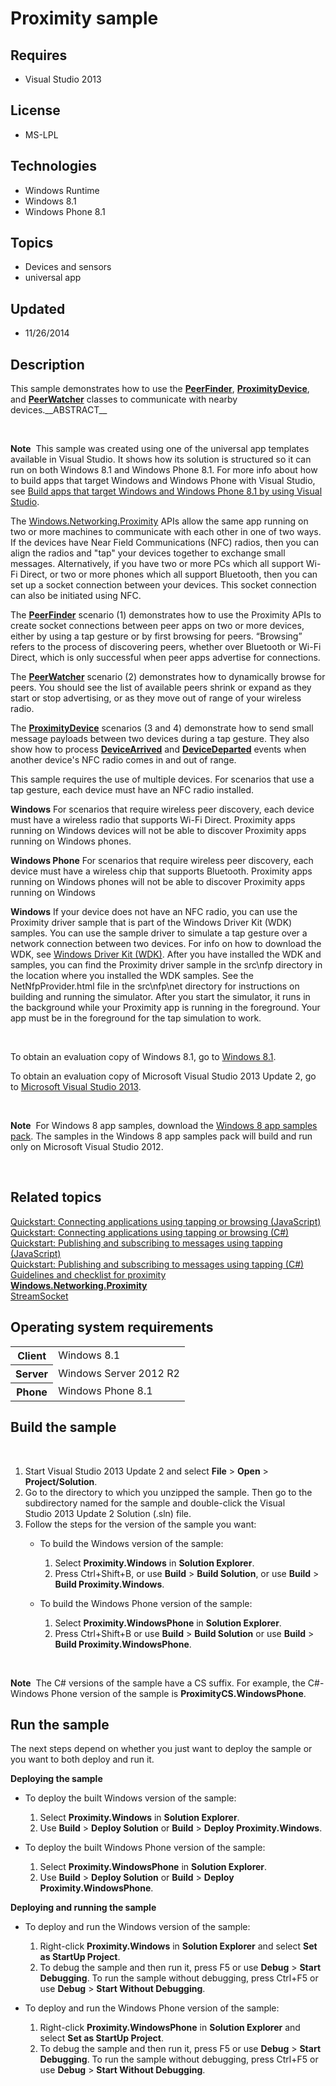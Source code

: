 # Proximity sample
## Requires
- Visual Studio 2013
## License
- MS-LPL
## Technologies
- Windows Runtime
- Windows 8.1
- Windows Phone 8.1
## Topics
- Devices and sensors
- universal app
## Updated
- 11/26/2014
## Description

<p>This sample demonstrates how to use the <a href="http://msdn.microsoft.com/library/windows/apps/br241203">
<strong>PeerFinder</strong></a>, <a href="http://msdn.microsoft.com/library/windows/apps/br241212">
<strong>ProximityDevice</strong></a>, and <a href="http://msdn.microsoft.com/library/windows/apps/dn279099">
<strong>PeerWatcher</strong></a> classes to communicate with nearby devices.__ABSTRACT__</p>
<p>&nbsp;</p>
<p class="note"><strong>Note</strong>&nbsp;&nbsp;This sample was created using one of the universal app templates available in Visual Studio. It shows how its solution is structured so it can run on both Windows&nbsp;8.1 and Windows Phone 8.1. For more info
 about how to build apps that target Windows and Windows Phone with Visual Studio, see
<a href="http://msdn.microsoft.com/library/windows/apps/dn609832">Build apps that target Windows and Windows Phone 8.1 by using Visual Studio</a>.</p>
<p>The <a href="http://msdn.microsoft.com/library/windows/apps/br212057">Windows.Networking.Proximity</a> APIs allow the same app running on two or more machines to communicate with each other in one of two ways. If the devices have Near Field Communications
 (NFC) radios, then you can align the radios and &quot;tap&quot; your devices together to exchange small messages. Alternatively, if you have two or more PCs which all support Wi-Fi Direct, or two or more phones which all support Bluetooth, then you can set up a socket
 connection between your devices. This socket connection can also be initiated using NFC.</p>
<p>The <a href="http://msdn.microsoft.com/library/windows/apps/br241203"><strong>PeerFinder</strong></a> scenario (1) demonstrates how to use the Proximity APIs to create socket connections between peer apps on two or more devices, either by using a tap gesture
 or by first browsing for peers. &ldquo;Browsing&rdquo; refers to the process of discovering peers, whether over Bluetooth or Wi-Fi Direct, which is only successful when peer apps advertise for connections.</p>
<p>The <a href="http://msdn.microsoft.com/library/windows/apps/dn279099"><strong>PeerWatcher</strong></a> scenario (2) demonstrates how to dynamically browse for peers. You should see the list of available peers shrink or expand as they start or stop advertising,
 or as they move out of range of your wireless radio.</p>
<p>The <a href="http://msdn.microsoft.com/library/windows/apps/br241212"><strong>ProximityDevice</strong></a> scenarios (3 and 4) demonstrate how to send small message payloads between two devices during a tap gesture. They also show how to process
<a href="http://msdn.microsoft.com/library/windows/apps/br241213"><strong>DeviceArrived</strong></a> and
<a href="http://msdn.microsoft.com/library/windows/apps/br241214"><strong>DeviceDeparted</strong></a> events when another device's NFC radio comes in and out of range.</p>
<p>This sample requires the use of multiple devices. For scenarios that use a tap gesture, each device must have an NFC radio installed.</p>
<p><strong>Windows</strong>&nbsp;For scenarios that require wireless peer discovery, each device must have a wireless radio that supports Wi-Fi Direct. Proximity apps running on Windows devices will not be able to discover Proximity apps running on Windows
 phones.</p>
<p><strong>Windows Phone</strong>&nbsp;For scenarios that require wireless peer discovery, each device must have a wireless chip that supports Bluetooth. Proximity apps running on Windows phones will not be able to discover Proximity apps running on Windows</p>
<p><strong>Windows</strong>&nbsp;If your device does not have an NFC radio, you can use the Proximity driver sample that is part of the Windows Driver Kit (WDK) samples. You can use the sample driver to simulate a tap gesture over a network connection between
 two devices. For info on how to download the WDK, see <a href="http://go.microsoft.com/fwlink/p/?linkid=136508">
Windows Driver Kit (WDK)</a>. After you have installed the WDK and samples, you can find the Proximity driver sample in the src\nfp directory in the location where you installed the WDK samples. See the NetNfpProvider.html file in the src\nfp\net directory
 for instructions on building and running the simulator. After you start the simulator, it runs in the background while your Proximity app is running in the foreground. Your app must be in the foreground for the tap simulation to work.</p>
<p>&nbsp;</p>
<p>To obtain an evaluation copy of Windows&nbsp;8.1, go to <a href="http://go.microsoft.com/fwlink/p/?linkid=301696">
Windows&nbsp;8.1</a>.</p>
<p>To obtain an evaluation copy of Microsoft Visual Studio&nbsp;2013 Update&nbsp;2, go to
<a href="http://go.microsoft.com/fwlink/p/?linkid=301697">Microsoft Visual Studio&nbsp;2013</a>.</p>
<p>&nbsp;</p>
<p class="note"><strong>Note</strong>&nbsp;&nbsp;For Windows&nbsp;8 app samples, download the
<a href="http://go.microsoft.com/fwlink/p/?LinkId=301698">Windows&nbsp;8 app samples pack</a>. The samples in the Windows&nbsp;8 app samples pack will build and run only on Microsoft Visual Studio&nbsp;2012.</p>
<p>&nbsp;</p>
<h2><a id="related_topics"></a>Related topics</h2>
<dl><dt><a href="http://msdn.microsoft.com/library/windows/apps/hh465207">Quickstart: Connecting applications using tapping or browsing (JavaScript)</a>
</dt><dt><a href="http://msdn.microsoft.com/library/windows/apps/hh465205">Quickstart: Connecting applications using tapping or browsing (C#)</a>
</dt><dt><a href="http://msdn.microsoft.com/library/windows/apps/hh465223">Quickstart: Publishing and subscribing to messages using tapping (JavaScript)</a>
</dt><dt><a href="http://msdn.microsoft.com/library/windows/apps/hh465213">Quickstart: Publishing and subscribing to messages using tapping (C#)</a>
</dt><dt><a href="http://msdn.microsoft.com/library/windows/apps/hh465215">Guidelines and checklist for proximity</a>
</dt><dt><a href="http://msdn.microsoft.com/library/windows/apps/br241250"><strong>Windows.Networking.Proximity</strong></a>
</dt><dt><a href="http://msdn.microsoft.com/library/windows/apps/">StreamSocket</a> </dt></dl>
<h2>Operating system requirements</h2>
<table>
<tbody>
<tr>
<th>Client</th>
<td><dt>Windows&nbsp;8.1</dt></td>
</tr>
<tr>
<th>Server</th>
<td><dt>Windows Server&nbsp;2012&nbsp;R2</dt></td>
</tr>
<tr>
<th>Phone</th>
<td><dt>Windows Phone 8.1</dt></td>
</tr>
</tbody>
</table>
<h2>Build the sample</h2>
<p>&nbsp;</p>
<ol>
<li>Start Visual Studio&nbsp;2013 Update&nbsp;2 and select <strong>File</strong> &gt;
<strong>Open</strong> &gt; <strong>Project/Solution</strong>. </li><li>Go to the directory to which you unzipped the sample. Then go to the subdirectory named for the sample and double-click the Visual Studio&nbsp;2013 Update&nbsp;2 Solution (.sln) file.
</li><li>Follow the steps for the version of the sample you want:
<ul>
<li>
<p>To build the Windows version of the sample:</p>
<ol>
<li>Select <strong>Proximity.Windows</strong> in <strong>Solution Explorer</strong>.
</li><li>Press Ctrl&#43;Shift&#43;B, or use <strong>Build</strong> &gt; <strong>Build Solution</strong>, or use
<strong>Build</strong> &gt; <strong>Build Proximity.Windows</strong>. </li></ol>
</li><li>
<p>To build the Windows Phone version of the sample:</p>
<ol>
<li>Select <strong>Proximity.WindowsPhone</strong> in <strong>Solution Explorer</strong>.
</li><li>Press Ctrl&#43;Shift&#43;B or use <strong>Build</strong> &gt; <strong>Build Solution</strong> or use
<strong>Build</strong> &gt; <strong>Build Proximity.WindowsPhone</strong>. </li></ol>
</li></ul>
</li></ol>
<p>&nbsp;</p>
<p class="note"><strong>Note</strong>&nbsp;&nbsp;The C# versions of the sample have a CS suffix. For example, the C#-Windows Phone version of the sample is
<strong>ProximityCS.WindowsPhone</strong>.</p>
<h2>Run the sample</h2>
<p>The next steps depend on whether you just want to deploy the sample or you want to both deploy and run it.</p>
<p><strong>Deploying the sample</strong></p>
<ul>
<li>
<p>To deploy the built Windows version of the sample:</p>
<ol>
<li>Select <strong>Proximity.Windows</strong> in <strong>Solution Explorer</strong>.
</li><li>Use <strong>Build</strong> &gt; <strong>Deploy Solution</strong> or <strong>Build</strong> &gt;
<strong>Deploy Proximity.Windows</strong>. </li></ol>
</li><li>
<p>To deploy the built Windows Phone version of the sample:</p>
<ol>
<li>Select <strong>Proximity.WindowsPhone</strong> in <strong>Solution Explorer</strong>.
</li><li>Use <strong>Build</strong> &gt; <strong>Deploy Solution</strong> or <strong>Build</strong> &gt;
<strong>Deploy Proximity.WindowsPhone</strong>. </li></ol>
</li></ul>
<p><strong>Deploying and running the sample</strong></p>
<ul>
<li>
<p>To deploy and run the Windows version of the sample:</p>
<ol>
<li>Right-click <strong>Proximity.Windows</strong> in <strong>Solution Explorer</strong> and select
<strong>Set as StartUp Project</strong>. </li><li>To debug the sample and then run it, press F5 or use <strong>Debug</strong> &gt;
<strong>Start Debugging</strong>. To run the sample without debugging, press Ctrl&#43;F5 or use
<strong>Debug</strong> &gt; <strong>Start Without Debugging</strong>. </li></ol>
</li><li>
<p>To deploy and run the Windows Phone version of the sample:</p>
<ol>
<li>Right-click <strong>Proximity.WindowsPhone</strong> in <strong>Solution Explorer</strong> and select
<strong>Set as StartUp Project</strong>. </li><li>To debug the sample and then run it, press F5 or use <strong>Debug</strong> &gt;
<strong>Start Debugging</strong>. To run the sample without debugging, press Ctrl&#43;F5 or use
<strong>Debug</strong> &gt; <strong>Start Without Debugging</strong>. </li></ol>
</li></ul>
